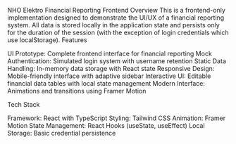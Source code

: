 NHO Elektro Financial Reporting Frontend
Overview
This is a frontend-only implementation designed to demonstrate the UI/UX of a financial reporting system. All data is stored locally in the application state and persists only for the duration of the session (with the exception of login credentials which use localStorage).
Features

UI Prototype: Complete frontend interface for financial reporting
Mock Authentication: Simulated login system with username retention
Static Data Handling: In-memory data storage with React state
Responsive Design: Mobile-friendly interface with adaptive sidebar
Interactive UI: Editable financial data tables with local state management
Modern Interface: Animations and transitions using Framer Motion

Tech Stack

Framework: React with TypeScript
Styling: Tailwind CSS
Animation: Framer Motion
State Management: React Hooks (useState, useEffect)
Local Storage: Basic credential persistence
